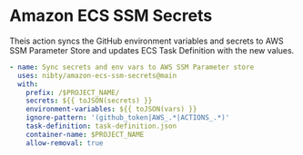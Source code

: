 # Amazon ECS SSM Secrets

Theis action syncs the GitHub environment variables and secrets to AWS SSM Parameter Store and updates ECS Task Definition with the new values.

```yaml
- name: Sync secrets and env vars to AWS SSM Parameter store
  uses: nibty/amazon-ecs-ssm-secrets@main
  with:
    prefix: /$PROJECT_NAME/
    secrets: ${{ toJSON(secrets) }}
    environment-variables: ${{ toJSON(vars) }}
    ignore-pattern: '(github_token|AWS_.*|ACTIONS_.*)'
    task-definition: task-definition.json
    container-name: $PROJECT_NAME
    allow-removal: true
```
